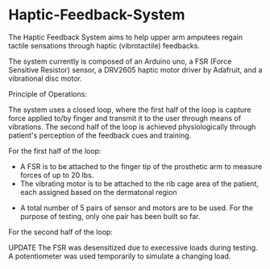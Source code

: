 # Haptic-Feedback-System

The Haptic Feedback System aims to help upper arm amputees regain tactile sensations through haptic (vibrotactile) feedbacks.

The system currently is composed of an Arduino uno, a FSR (Force Sensitive Resistor) sensor, a DRV2605 haptic motor driver by Adafruit, and a vibrational disc motor.

Principle of Operations:

The system uses a closed loop, where the first half of the loop is capture force applied to/by finger and transmit it to the user through means of vibrations. The second half of the loop is achieved physiologically through patient's perception of the feedback cues and training.

For the first half of the loop:
- A FSR is to be attached to the finger tip of the prosthetic arm to measure forces of up to 20 lbs.
- The vibrating motor is to be attached to the rib cage area of the patient, each assigned based on the dermatonal region
* A total number of 5 pairs of sensor and motors are to be used. For the purpose of testing, only one pair has been built so far.

For the second half of the loop:



UPDATE
The FSR was desensitized due to execessive loads during testing. A potentiometer was used temporarily to simulate a changing load.
